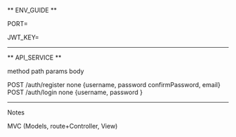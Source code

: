 ** ENV_GUIDE **

PORT=

JWT_KEY=

---------

** API_SERVICE **

 method            path                params      body

POST               /auth/register      none       {username, password confirmPassword, email}
POST               /auth/login         none       {username, password }



-------------

Notes

MVC (Models, route+Controller, View)